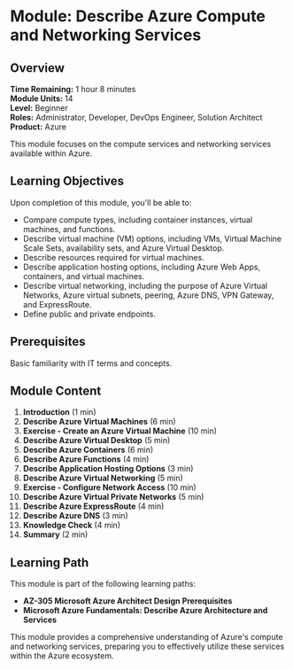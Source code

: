 # Module: Describe Azure Compute and Networking Services

## Overview

**Time Remaining:** 1 hour 8 minutes  
**Module Units:** 14  
**Level:** Beginner  
**Roles:** Administrator, Developer, DevOps Engineer, Solution Architect  
**Product:** Azure

This module focuses on the compute services and networking services available within Azure.

## Learning Objectives

Upon completion of this module, you'll be able to:

- Compare compute types, including container instances, virtual machines, and functions.
- Describe virtual machine (VM) options, including VMs, Virtual Machine Scale Sets, availability sets, and Azure Virtual Desktop.
- Describe resources required for virtual machines.
- Describe application hosting options, including Azure Web Apps, containers, and virtual machines.
- Describe virtual networking, including the purpose of Azure Virtual Networks, Azure virtual subnets, peering, Azure DNS, VPN Gateway, and ExpressRoute.
- Define public and private endpoints.

## Prerequisites

Basic familiarity with IT terms and concepts.

## Module Content

1. **Introduction** (1 min)
2. **Describe Azure Virtual Machines** (6 min)
3. **Exercise - Create an Azure Virtual Machine** (10 min)
4. **Describe Azure Virtual Desktop** (5 min)
5. **Describe Azure Containers** (6 min)
6. **Describe Azure Functions** (4 min)
7. **Describe Application Hosting Options** (3 min)
8. **Describe Azure Virtual Networking** (5 min)
9. **Exercise - Configure Network Access** (10 min)
10. **Describe Azure Virtual Private Networks** (5 min)
11. **Describe Azure ExpressRoute** (4 min)
12. **Describe Azure DNS** (3 min)
13. **Knowledge Check** (4 min)
14. **Summary** (2 min)

## Learning Path

This module is part of the following learning paths:

- **AZ-305 Microsoft Azure Architect Design Prerequisites**
- **Microsoft Azure Fundamentals: Describe Azure Architecture and Services**

This module provides a comprehensive understanding of Azure's compute and networking services, preparing you to effectively utilize these services within the Azure ecosystem.
